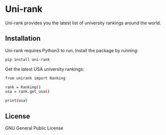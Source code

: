 # Uni-rank

Uni-rank provides you the latest list of university rankings around the world.

Installation
----

Uni-rank requires Python3 to run. Install the package by running:
```sh
pip install uni-rank
```

Get the latest USA university rankings:
```sh
from unirank import Ranking

rank = Ranking()
usa = rank.get_usa()

print(usa)
```

License
----

GNU General Public License